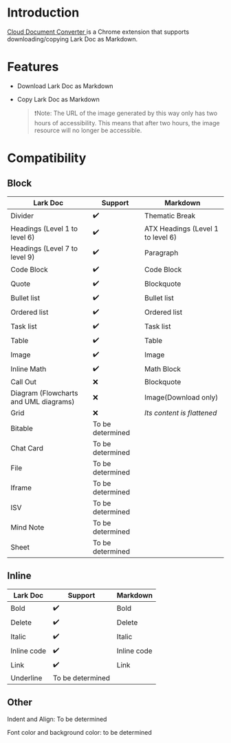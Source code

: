# Introduction

[Cloud Document Converter ](https://chromewebstore.google.com/detail/cloud-document-converter/ehkomhhcinhikfddnmklbloahaakploh)is a Chrome extension that supports downloading/copying Lark Doc as Markdown.

# Features

- Download Lark Doc as Markdown

- Copy Lark Doc as Markdown

  > ❗Note: The URL of the image generated by this way only has two hours of accessibility. This means that after two hours, the image resource will no longer be accessible.

# Compatibility

## Block

| **Lark Doc**                          | **Support**      | **Markdown**                      |
| ------------------------------------- | ---------------- | --------------------------------- |
| Divider                               | ✔️               | Thematic Break                    |
| Headings (Level 1 to level 6)         | ✔️               | ATX Headings (Level 1 to level 6) |
| Headings (Level 7 to level 9)         | ✔️               | Paragraph                         |
| Code Block                            | ✔️               | Code Block                        |
| Quote                                 | ✔️               | Blockquote                        |
| Bullet list                           | ✔️               | Bullet list                       |
| Ordered list                          | ✔️               | Ordered list                      |
| Task list                             | ✔️               | Task list                         |
| Table                                 | ✔️               | Table                             |
| Image                                 | ✔️               | Image                             |
| Inline Math                           | ✔️               | Math Block                        |
| Call Out                              | ❌               | Blockquote                        |
| Diagram (Flowcharts and UML diagrams) | ❌               | Image(Download only)              |
| Grid                                  | ❌               | _Its content is flattened_        |
| Bitable                               | To be determined |                                   |
| Chat Card                             | To be determined |                                   |
| File                                  | To be determined |                                   |
| Iframe                                | To be determined |                                   |
| ISV                                   | To be determined |                                   |
| Mind Note                             | To be determined |                                   |
| Sheet                                 | To be determined |                                   |

## Inline

| **Lark Doc** | **Support**      | **Markdown** |
| ------------ | ---------------- | ------------ |
| Bold         | ✔️               | Bold         |
| Delete       | ✔️               | Delete       |
| Italic       | ✔️               | Italic       |
| Inline code  | ✔️               | Inline code  |
| Link         | ✔️               | Link         |
| Underline    | To be determined |              |

## Other

Indent and Align: To be determined

Font color and background color: to be determined
